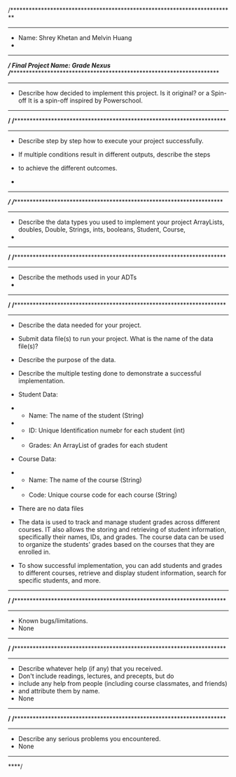 /*************************************************************************
*****
* Name: Shrey Khetan and Melvin Huang
*
*************************************************************************
*****/
Final Project Name: Grade Nexus
/*************************************************************************
*****
* Describe how decided to implement this project. Is it original? or a
Spin-off
It is a spin-off inspired by Powerschool. 

*************************************************************************
****/
/*************************************************************************
*****
* Describe step by step how to execute your project successfully.
* If multiple conditions result in different outputs, describe the steps
* to achieve the different outcomes.

*
*************************************************************************
*****/
/*************************************************************************
*****
* Describe the data types you used to implement your project
ArrayLists, doubles, Double, Strings, ints, booleans, Student, Course, 
*
*************************************************************************
****/
/*************************************************************************
*****
* Describe the methods used in your ADTs
* 
*************************************************************************
****/
/*************************************************************************
*****
* Describe the data needed for your project.
* Submit data file(s) to run your project. What is the name of the data
file(s)?
* Describe the purpose of the data.
* Describe the multiple testing done to demonstrate a successful
implementation.

* Student Data:
*   - Name: The name of the student (String)
*   - ID: Unique Identification numebr for each student (int)
*   - Grades: An ArrayList of grades for each student
* Course Data:
*   - Name: The name of the course (String)
*   - Code: Unique course code for each course (String)
*   There are no data files 
*   The data is used to track and manage student grades across different courses. IT also allows the storing and retrieving of student information, specifically their names, IDs, and grades. The course data can be used to organize the students' grades based on the courses that they are enrolled in.
*   To show successful implementation, you can add students and grades to different courses, retrieve and display student information, search for specific students, and more.
*************************************************************************
****/
/*************************************************************************
*****
* Known bugs/limitations.
* None
*************************************************************************
****/
/*************************************************************************
*****
* Describe whatever help (if any) that you received.
* Don't include readings, lectures, and precepts, but do
* include any help from people (including course classmates, and
friends)
* and attribute them by name.
* None
*************************************************************************
****/
/*************************************************************************
*****
* Describe any serious problems you encountered.
* None
*************************************************************************
****/
